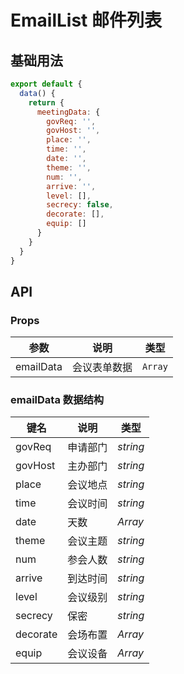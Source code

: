# EmailList 邮件列表

## 基础用法

```js
export default {
  data() {
    return {
      meetingData: {
        govReq: '',
        govHost: '',
        place: '',
        time: '',
        date: '',
        theme: '',
        num: '',
        arrive: '',
        level: [],
        secrecy: false,
        decorate: [],
        equip: []
      }
    }
  }
}
```

## API

### Props

| 参数      | 说明         | 类型    |
| --------- | ------------ | ------- |
| emailData | 会议表单数据 | `Array` |

### emailData 数据结构

| 键名     | 说明     | 类型     |
| -------- | -------- | -------- |
| govReq   | 申请部门 | _string_ |
| govHost  | 主办部门 | _string_ |
| place    | 会议地点 | _string_ |
| time     | 会议时间 | _string_ |
| date     | 天数     | _Array_  |
| theme    | 会议主题 | _string_ |
| num      | 参会人数 | _string_ |
| arrive   | 到达时间 | _string_ |
| level    | 会议级别 | _string_ |
| secrecy  | 保密     | _string_ |
| decorate | 会场布置 | _Array_  |
| equip    | 会议设备 | _Array_  |
